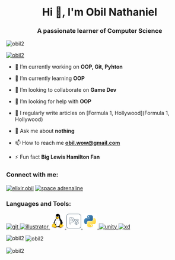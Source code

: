 <h1 align="center">Hi 👋, I'm Obil Nathaniel</h1>
<h3 align="center">A passionate learner of Computer Science</h3>

<p align="left"> <img src="https://komarev.com/ghpvc/?username=obil2&label=Profile%20views&color=0e75b6&style=flat" alt="obil2" /> </p>

<p align="left"> <a href="https://github.com/ryo-ma/github-profile-trophy"><img src="https://github-profile-trophy.vercel.app/?username=obil2" alt="obil2" /></a> </p>

- 🔭 I’m currently working on **OOP, Git, Pyhton**

- 🌱 I’m currently learning **OOP**

- 👯 I’m looking to collaborate on **Game Dev**

- 🤝 I’m looking for help with **OOP**

- 📝 I regularly write articles on [Formula 1, Hollywood](Formula 1, Hollywood)

- 💬 Ask me about **nothing**

- 📫 How to reach me **obil.wow@gmail.com**

- ⚡ Fun fact **Big Lewis Hamilton Fan**

<h3 align="left">Connect with me:</h3>
<p align="left">
<a href="https://instagram.com/elixir.obil" target="blank"><img align="center" src="https://raw.githubusercontent.com/rahuldkjain/github-profile-readme-generator/master/src/images/icons/Social/instagram.svg" alt="elixir.obil" height="30" width="40" /></a>
<a href="https://www.youtube.com/c/space adrenaline" target="blank"><img align="center" src="https://raw.githubusercontent.com/rahuldkjain/github-profile-readme-generator/master/src/images/icons/Social/youtube.svg" alt="space adrenaline" height="30" width="40" /></a>
</p>

<h3 align="left">Languages and Tools:</h3>
<p align="left"> <a href="https://git-scm.com/" target="_blank" rel="noreferrer"> <img src="https://www.vectorlogo.zone/logos/git-scm/git-scm-icon.svg" alt="git" width="40" height="40"/> </a> <a href="https://www.adobe.com/in/products/illustrator.html" target="_blank" rel="noreferrer"> <img src="https://www.vectorlogo.zone/logos/adobe_illustrator/adobe_illustrator-icon.svg" alt="illustrator" width="40" height="40"/> </a> <a href="https://www.linux.org/" target="_blank" rel="noreferrer"> <img src="https://raw.githubusercontent.com/devicons/devicon/master/icons/linux/linux-original.svg" alt="linux" width="40" height="40"/> </a> <a href="https://www.photoshop.com/en" target="_blank" rel="noreferrer"> <img src="https://raw.githubusercontent.com/devicons/devicon/master/icons/photoshop/photoshop-line.svg" alt="photoshop" width="40" height="40"/> </a> <a href="https://www.python.org" target="_blank" rel="noreferrer"> <img src="https://raw.githubusercontent.com/devicons/devicon/master/icons/python/python-original.svg" alt="python" width="40" height="40"/> </a> <a href="https://unity.com/" target="_blank" rel="noreferrer"> <img src="https://www.vectorlogo.zone/logos/unity3d/unity3d-icon.svg" alt="unity" width="40" height="40"/> </a> <a href="https://www.adobe.com/products/xd.html" target="_blank" rel="noreferrer"> <img src="https://cdn.worldvectorlogo.com/logos/adobe-xd.svg" alt="xd" width="40" height="40"/> </a> </p>

<p><img align="left" src="https://github-readme-stats.vercel.app/api/top-langs?username=obil2&show_icons=true&locale=en&layout=compact" alt="obil2" /></p>

<p>&nbsp;<img align="center" src="https://github-readme-stats.vercel.app/api?username=obil2&show_icons=true&locale=en" alt="obil2" /></p>

<p><img align="center" src="https://github-readme-streak-stats.herokuapp.com/?user=obil2&" alt="obil2" /></p>
